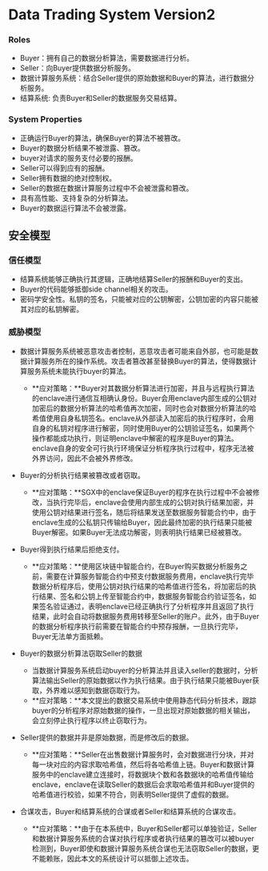 # Data Trading System Version2

### Roles

- Buyer：拥有自己的数据分析算法，需要数据进行分析。
- Seller：向Buyer提供数据分析服务。
- 数据计算服务系统：结合Seller提供的原始数据和Buyer的算法，进行数据分析服务。
- 结算系统: 负责Buyer和Seller的数据服务交易结算。

### System Properties

- 正确运行Buyer的算法，确保Buyer的算法不被篡改。
- Buyer的数据分析结果不被泄露、篡改。
- buyer对请求的服务支付必要的报酬。
- Seller可以得到应有的报酬。
- Seller拥有数据的绝对控制权。
- Seller的数据在数据计算服务过程中不会被泄露和篡改。
- 具有高性能、支持复杂的分析算法。
- Buyer的数据运行算法不会被泄露。

## 安全模型

### 信任模型

- 结算系统能够正确执行其逻辑，正确地结算Seller的报酬和Buyer的支出。
- Buyer的代码能够抵御side channel相关的攻击。
- 密码学安全性。私钥的签名，只能被对应的公钥解密，公钥加密的内容只能被其对应的私钥解密。

###  威胁模型

- 数据计算服务系统被恶意攻击者控制，恶意攻击者可能来自外部，也可能是数据计算服务所在的操作系统。攻击者篡改甚至替换Buyer的算法，使得数据计算服务系统未能执行buyer的算法。
  - **应对策略：**Buyer对其数据分析算法进行加密，并且与远程执行算法的enclave进行通信互相确认身份。Buyer会用enclave内部生成的公钥对加密后的数据分析算法的哈希值再次加密，同时也会对数据分析算法的哈希值使用自身私钥签名。enclave从外部读入加密后的执行程序时，会用自身的私钥对程序进行解密，同时使用Buyer的公钥验证签名，如果两个操作都能成功执行，则证明enclave中解密的程序是Buyer的算法。enclave自身的安全可行执行环境保证分析程序执行过程中，程序无法被外界访问，因此不会被外界修改。
- Buyer的分析执行结果被篡改或者窃取。
  - **应对策略：**SGX中的enclave保证Buyer的程序在执行过程中不会被修改，当执行完毕后，enclave会使用内部生成的公钥对执行结果加密，并使用公钥对结果进行签名，随后将结果发送至数据服务智能合约中，由于enclave生成的公私钥只传输给Buyer，因此最终加密的执行结果只能被Buyer解密。如果Buyer无法成功解密，则表明执行结果已经被篡改。
- Buyer得到执行结果后拒绝支付。
  - **应对策略：**使用区块链中智能合约，在Buyer购买数据分析服务之前，需要在计算服务智能合约中预支付数据服务费用，enclave执行完毕数据分析程序后，使用公钥对执行结果的哈希值进行签名，将加密后的执行结果、签名和公钥上传至智能合约中，数据服务智能合约验证签名，如果签名验证通过，表明enclave已经正确执行了分析程序并且返回了执行结果，此时会自动将数据服务费用转移至Seller的账户。此外，由于Buyer的数据分析程序执行前需要在智能合约中预存报酬，一旦执行完毕，Buyer无法单方面抵赖。

- Buyer的数据分析算法窃取Seller的数据
  - 当数据计算服务系统启动buyer的分析算法并且读入seller的数据时，分析算法输出Seller的原始数据以作为执行结果。由于执行结果只能被Buyer获取，外界难以感知到数据窃取行为。
  - **应对策略：**本文提出的数据交易系统中使用静态代码分析技术，跟踪buyer的分析程序对原始数据的操作，一旦出现对原始数据的相关输出，会立刻停止执行程序以终止窃取行为。
- Seller提供的数据并非是原始数据，而是修改后的数据。
  - **应对策略：**Seller在出售数据计算服务时，会对数据进行分块，并对每一块对应的内容求取哈希值，然后将各哈希值上链。Buyer和数据计算服务中的enclave建立连接时，将数据块个数和各数据块的哈希值传输给enclave，enclave在读取Seller的数据后会求取哈希值并和Buyer提供的哈希值进行校验，如果不符合，则表明Seller提供了虚假的数据。
- 合谋攻击，Buyer和结算系统的合谋或者Seller和结算系统的合谋攻击。
  - **应对策略：**由于在本系统中，Buyer和Seller都可以单独验证，Seller和数据计算服务系统的合谋对执行程序或者执行结果的篡改可以被buyer检测到，Buyer即使和数据计算服务系统合谋也无法窃取Seller的数据，更不能赖账，因此本文的系统设计可以抵御上述攻击。







